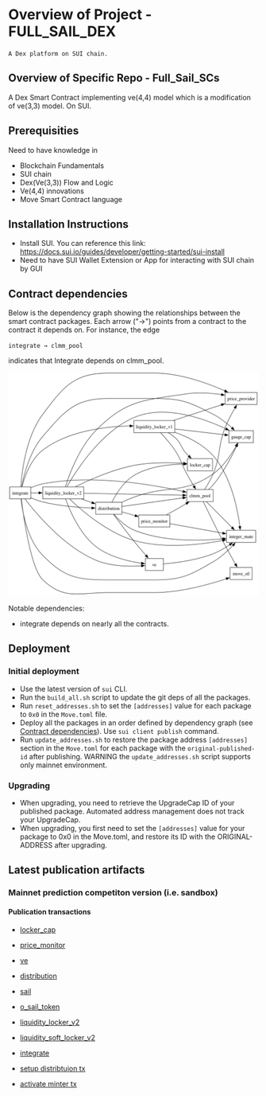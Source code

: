 # Overview of Project - FULL_SAIL_DEX

    A Dex platform on SUI chain.

## Overview of Specific Repo - Full_Sail_SCs

A Dex Smart Contract implementing ve(4,4) model which is a modification of ve(3,3) model. On SUI.

## Prerequisities

Need to have knowledge in
- Blockchain Fundamentals
- SUI chain
- Dex(Ve(3,3)) Flow and Logic
- Ve(4,4) innovations
- Move Smart Contract language

## Installation Instructions

- Install SUI. You can reference this link: https://docs.sui.io/guides/developer/getting-started/sui-install
- Need to have SUI Wallet Extension or App for interacting with SUI chain by GUI

## Contract dependencies

Below is the dependency graph showing the relationships between the smart contract packages. Each arrow ("→") points from a contract to the contract it depends on. For instance, the edge

`integrate → clmm_pool`

indicates that Integrate depends on clmm_pool.

![Dependency Graph](dependency_graph.svg)

Notable dependencies:
- integrate depends on nearly all the contracts.

## Deployment

### Initial deployment
- Use the latest version of `sui` CLI.
- Run the `build_all.sh` script to update the git deps of all the packages.
- Run `reset_addresses.sh` to set the `[addresses]` value for each package to `0x0` in the `Move.toml` file.
- Deploy all the packages in an order defined by dependency graph (see [Contract dependencies](#contract-dependencies)). 
Use `sui client publish` command.
- Run `update_addresses.sh` to restore the package address `[addresses]` section in the `Move.toml` for each package with the `original-published-id` after publishing. WARNING the `update_addresses.sh` script supports only mainnet environment.

### Upgrading
- When upgrading, you need to retrieve the UpgradeCap ID of your published package. Automated address management does not track your UpgradeCap.
- When upgrading, you first need to set the `[addresses]` value for your package to 0x0 in the Move.toml, and restore its ID with the ORIGINAL-ADDRESS after upgrading.

## Latest publication artifacts

### Mainnet prediction competiton version (i.e. sandbox)

#### Publication transactions

- [locker_cap](https://suivision.xyz/txblock/A9ETxo574RNtZYkZULKFA69mLrkhBEYYQ1JtpSyYTXGz)
- [price_monitor](https://suivision.xyz/txblock/Ebihvi7VPj44crKsaV7GCQzfnZN8ZqbGcDrwrvW9QMma)
- [ve](https://suivision.xyz/txblock/AkG6aofQaLb7C6noE2MVamd3izkfv8KWzFNS9QMeMDnf)
- [distribution](https://suivision.xyz/txblock/HVoGW3CLph1hFhUuuMxHafUk1fcLw1yFEFkcmSd5xY4k)
- [sail](https://suiscan.xyz/mainnet/tx/6r8D44Gif1grzftFbtkkcX1CNdUKyT9z8LEuu6dFmf9k)
- [o_sail_token](https://suiscan.xyz/mainnet/tx/71SWPFWjZLXoD4SwQuTDUGQm9sCbHXVPXy4aqsnyRCar)
- [liquidity_locker_v2](https://suivision.xyz/txblock/B8W9yphVuMSkSFLYFLHVuwdVXPXdp9XxBhZ3buE6svGr)
- [liquidity_soft_locker_v2](https://suivision.xyz/txblock/6q5WucQJTGTiwqT9C2FSzBZW7WXBQru2QaQuTWLMCHsx)
- [integrate](https://suivision.xyz/txblock/CdEEyieqZMKHw4fhMifTYjUCHxBqAj6GytWbz2t9ZfFF)

- [setup distribtuion tx](https://suiscan.xyz/mainnet/tx/4DxAaa9SYfVTARoABVLPB3zhxo7B9h8c5djoSFfy4uXG)
- [activate minter tx](https://suiscan.xyz/mainnet/tx/62CQswg1EmVcyfrA2FGgSMGgTHQsYZJJtq9PChhnqbmL)
